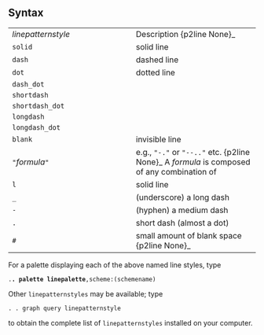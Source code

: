 ## Syntax

<table class="standard">
<colgroup>
<col style="width: 50%" />
<col style="width: 50%" />
</colgroup>
<tbody>
<tr class="odd">
<td><var class="command">linepatternstyle</var></td>
<td>Description <span>{p2line None}_</td>
</tr>
<tr class="even">
<td><code class="command">solid</code></td>
<td>solid line</td>
</tr>
<tr class="odd">
<td><code class="command">dash</code></td>
<td>dashed line</td>
</tr>
<tr class="even">
<td><code class="command">dot</code></td>
<td>dotted line</td>
</tr>
<tr class="odd">
<td><code class="command">dash_dot</code></td>
<td></td>
</tr>
<tr class="even">
<td><code class="command">shortdash</code></td>
<td></td>
</tr>
<tr class="odd">
<td><code class="command">shortdash_dot</code></td>
<td></td>
</tr>
<tr class="even">
<td><code class="command">longdash</code></td>
<td></td>
</tr>
<tr class="odd">
<td><code class="command">longdash_dot</code></td>
<td></td>
</tr>
<tr class="even">
<td><code class="command">blank</code></td>
<td>invisible line</td>
</tr>
<tr class="odd">
<td><code class="command">"</code><var class="command">formula</var><code class="command">"</code></td>
<td>e.g., <code class="command">"-."</code> or <code class="command">"--.."</code> etc. <span>{p2line None}_
A <var class="command">formula</var> is composed of any combination of</td>
</tr>
<tr class="even">
<td data-options="17 34 36 2"><code class="command">l</code></td>
<td>solid line</td>
</tr>
<tr class="odd">
<td data-options="17 34 36 2"><code class="command">_</code></td>
<td>(underscore) a long dash</td>
</tr>
<tr class="even">
<td data-options="17 34 36 2"><code class="command">-</code></td>
<td>(hyphen) a medium dash</td>
</tr>
<tr class="odd">
<td data-options="17 34 36 2"><code class="command">.</code></td>
<td>short dash (almost a dot)</td>
</tr>
<tr class="even">
<td data-options="17 34 36 2"><code class="command">#</code></td>
<td>small amount of blank space <span>{p2line None}_</td>
</tr>
</tbody>
</table>

For a palette displaying each of the above named line styles, type

`.`**`. palette linepalette`**`,scheme:(schemename)`

Other `linepatternstyles` may be available; type

`. . graph query linepatternstyle`

to obtain the complete list of `linepatternstyles` installed on your
computer.

